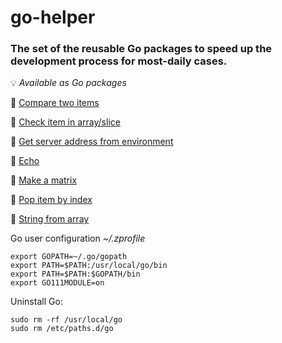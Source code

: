 # go-helper

### The set of the reusable Go packages to speed up the development process for most-daily cases.

💡 *Available as Go packages*

📌 <a href="cmp/cmp.go">Compare two items</a>

📌 <a href="in/in.go">Check item in array/slice</a>

📌 <a href="env_addr/env_addr.go">Get server address from environment</a>

📌 <a href="echo/echo.go">Echo</a>

📌 <a href="matrix/matrix.go">Make a matrix</a>

📌 <a href="pop/pop.go">Pop item by index</a>

📌 <a href="str/str.go">String from array</a>

Go user configuration _~/.zprofile_
```
export GOPATH=~/.go/gopath
export PATH=$PATH:/usr/local/go/bin
export PATH=$PATH:$GOPATH/bin
export GO111MODULE=on
```

Uninstall Go:
```
sudo rm -rf /usr/local/go
sudo rm /etc/paths.d/go
```
